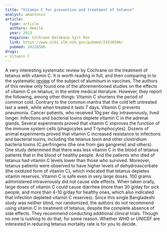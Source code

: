 ```yaml
---
title: "Vitamin C for prevention and treatment of tetanus"
analyst: amantonio
article:
  type: article
  authors: Hemilä
  year: 2013
  magazine: Cochrane Database Syst Rev
  link: https://www.ncbi.nlm.nih.gov/pubmed/24226506/
  pubmed: 24226506
drugs:
- Vitamin C
---
```


A very interesting systematic review by Cochrane on the treatment of tetanus with vitamin C. It is worth reading in full, and then comparing in to the systematic [review](https://www.ncbi.nlm.nih.gov/pubmed/1487163) of the subject of aluminum in vaccines.
The authors of this review only found one of the aforementioned studies on the effects of vitamin C on tetanus, in the entire medical literature. However, they report the following, among other things:
Vitamin C shortens the period of common cold. Contrary to the common mantra that the cold left untreated last a week, while when treated it lasts 7 days.
Vitamin C prevents pneumonia.
Cancer patients, who received 10g per day intravenously, lived longer.
Infections and bacterial toxins deplete vitamin C in the adrenal glands. Several experiments proved that vitamin C improves the function of the immune system cells (phagocytes and T-lymphocytes).
Dozens of animal experiments proved that vitamin C increased resistance to infections and bacterial toxins, including the tetanus toxin and other clostridium bacteria toxins (C.perfringens (the one from gas gangrene) and others).
One study determined that there was less vitamin C in the blood of tetanus patients that in the blood of healthy people. And the patients who died of tetanus had vitamin C levels lower than those who survived. Moreover, tetanus patients were observed to have higher levels of dehydroascorbate (the oxidized form of vitamin C), which indicated that tetanus depletes vitamin reserves.
Vitamin C is safe even in very large doses. 100 grams administered intravenously did not cause side effects. When taken orally, large doses of vitamin C could cause diarrhea (more than 30 g/day for sick people, and more than 4-10 g/day for healthy ones, which also indicated that infection depleted vitamin C reserves).
Since this single Bangladeshi study was neither blind, nor randomized, the authors do not recommend using vitamin C in treatment of tetanus, despite the complete absence of side effects. They recommend conducting additional clinical trials. Though no one is rushing to do that, for some reason. Whether WHO or UNICEF are interested in reducing tetanus mortality rate is for you to decide.
